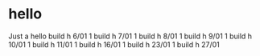 # hello
Just a hello
build h 6/01 1
build h 7/01 1
build h 8/01 1
build h 9/01 1
build h 10/01 1
build h 11/01 1
build h 16/01 1
build h 23/01 1
build h 27/01
